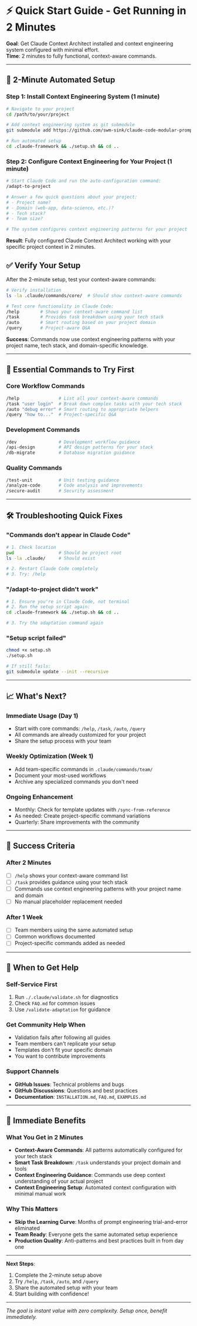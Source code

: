# ⚡ Quick Start Guide - Get Running in 2 Minutes

**Goal**: Get Claude Context Architect installed and context engineering system configured with minimal effort.  
**Time**: 2 minutes to fully functional, context-aware commands.

---

## 🎯 2-Minute Automated Setup

### Step 1: Install Context Engineering System (1 minute)
```bash
# Navigate to your project
cd /path/to/your/project

# Add context engineering system as git submodule
git submodule add https://github.com/swm-sink/claude-code-modular-prompts .claude-framework

# Run automated setup
cd .claude-framework && ./setup.sh && cd ..
```

### Step 2: Configure Context Engineering for Your Project (1 minute)
```bash
# Start Claude Code and run the auto-configuration command:
/adapt-to-project

# Answer a few quick questions about your project:
# - Project name?
# - Domain (web-app, data-science, etc.)?
# - Tech stack?
# - Team size?

# The system configures context engineering patterns for your project
```

**Result**: Fully configured Claude Context Architect working with your specific project context in 2 minutes.

## ✅ Verify Your Setup

After the 2-minute setup, test your context-aware commands:

```bash
# Verify installation
ls -la .claude/commands/core/  # Should show context-aware commands

# Test core functionality in Claude Code:
/help        # Shows your context-aware command list
/task        # Provides task breakdown using your tech stack
/auto        # Smart routing based on your project domain
/query       # Project-aware Q&A
```

**Success**: Commands now use context engineering patterns with your project name, tech stack, and domain-specific knowledge.

---

## 🎯 Essential Commands to Try First

### Core Workflow Commands
```bash
/help               # List all your context-aware commands
/task "user login"  # Break down complex tasks with your tech stack
/auto "debug error" # Smart routing to appropriate helpers
/query "how to..."  # Project-specific Q&A
```

### Development Commands
```bash
/dev                # Development workflow guidance
/api-design         # API design patterns for your stack
/db-migrate         # Database migration guidance
```

### Quality Commands
```bash
/test-unit          # Unit testing guidance
/analyze-code       # Code analysis and improvements
/secure-audit       # Security assessment
```

---

## 🛠️ Troubleshooting Quick Fixes

### "Commands don't appear in Claude Code"
```bash
# 1. Check location
pwd                 # Should be project root
ls -la .claude/     # Should exist

# 2. Restart Claude Code completely
# 3. Try: /help
```

### "/adapt-to-project didn't work"
```bash
# 1. Ensure you're in Claude Code, not terminal
# 2. Run the setup script again:
cd .claude-framework && ./setup.sh && cd ..

# 3. Try the adaptation command again
```

### "Setup script failed"
```bash
chmod +x setup.sh
./setup.sh

# If still fails:
git submodule update --init --recursive
```

---

## 📈 What's Next?

### Immediate Usage (Day 1)
- Start with core commands: `/help`, `/task`, `/auto`, `/query`
- All commands are already customized for your project
- Share the setup process with your team

### Weekly Optimization (Week 1)
- Add team-specific commands in `.claude/commands/team/`
- Document your most-used workflows
- Archive any specialized commands you don't need

### Ongoing Enhancement
- Monthly: Check for template updates with `/sync-from-reference`
- As needed: Create project-specific command variations
- Quarterly: Share improvements with the community

---

## 🎯 Success Criteria

### After 2 Minutes
- [ ] `/help` shows your context-aware command list
- [ ] `/task` provides guidance using your tech stack
- [ ] Commands use context engineering patterns with your project name and domain
- [ ] No manual placeholder replacement needed

### After 1 Week
- [ ] Team members using the same automated setup
- [ ] Common workflows documented
- [ ] Project-specific commands added as needed

---

## 🚨 When to Get Help

### Self-Service First
1. Run `./.claude/validate.sh` for diagnostics
2. Check `FAQ.md` for common issues
3. Use `/validate-adaptation` for guidance

### Get Community Help When
- Validation fails after following all guides
- Team members can't replicate your setup
- Templates don't fit your specific domain
- You want to contribute improvements

### Support Channels
- **GitHub Issues**: Technical problems and bugs
- **GitHub Discussions**: Questions and best practices
- **Documentation**: `INSTALLATION.md`, `FAQ.md`, `EXAMPLES.md`

---

## 🎉 Immediate Benefits

### What You Get in 2 Minutes
- **Context-Aware Commands**: All patterns automatically configured for your tech stack
- **Smart Task Breakdown**: `/task` understands your project domain and tools
- **Context Engineering Guidance**: Commands use deep context understanding of your actual project
- **Context Engineering Setup**: Automated context configuration with minimal manual work

### Why This Matters
- **Skip the Learning Curve**: Months of prompt engineering trial-and-error eliminated
- **Team Ready**: Everyone gets the same automated setup experience
- **Production Quality**: Anti-patterns and best practices built in from day one

---

**Next Steps**: 
1. Complete the 2-minute setup above
2. Try `/help`, `/task`, `/auto`, and `/query`
3. Share the automated setup with your team
4. Start building with confidence!

---

*The goal is instant value with zero complexity. Setup once, benefit immediately.*